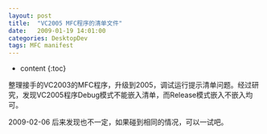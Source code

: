 ```yaml
---
layout: post
title:  "VC2005 MFC程序的清单文件"
date:   2009-01-19 14:01:00
categories: DesktopDev
tags: MFC manifest
---
```


* content
{:toc}

整理接手的VC2003的MFC程序，升级到2005，调试运行提示清单问题。经过研究，发现VC2005程序Debug模式不能嵌入清单，而Release模式嵌入不嵌入均可。


2009-02-06 后来发现也不一定，如果碰到相同的情况，可以一试吧。